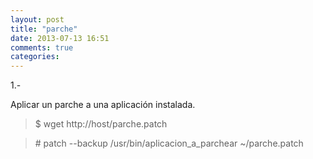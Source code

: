 ```yaml
---
layout: post
title: "parche"
date: 2013-07-13 16:51
comments: true
categories: 
---
```

1.-

Aplicar un parche a una aplicación instalada. 

>$ wget http://host/parche.patch 

>\# patch --backup /usr/bin/aplicacion_a_parchear ~/parche.patch

